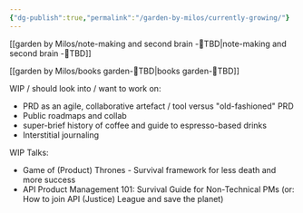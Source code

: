```yaml
---
{"dg-publish":true,"permalink":"/garden-by-milos/currently-growing/"}
---
```



[[garden by Milos/note-making and second brain -🚧TBD\|note-making and second brain -🚧TBD]]

[[garden by Milos/books garden-🚧TBD\|books garden-🚧TBD]]

WIP / should look into / want to work on:
 -   PRD as an agile, collaborative artefact / tool versus "old-fashioned" PRD
 -   Public roadmaps and collab
 -   super-brief history of coffee and guide to espresso-based drinks
 -   Interstitial journaling

WIP Talks:
- Game of (Product) Thrones - Survival framework for less death and more success
- API Product Management 101: Survival Guide for Non-Technical PMs
  (or: How to join API (Justice) League and save the planet)

